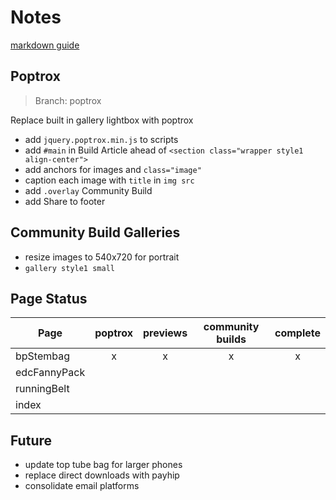 # Notes

[markdown guide](https://www.markdownguide.org/basic-syntax/)

## Poptrox

> Branch: poptrox

Replace built in gallery lightbox with poptrox

* add `jquery.poptrox.min.js` to scripts
* add `#main` in Build Article ahead of `<section class="wrapper style1 align-center">`
* add anchors for images and `class="image"`
* caption each image with `title` in  `img src`
* add `.overlay` Community Build
* add Share to footer


## Community Build Galleries

* resize images to 540x720 for portrait
* `gallery style1 small`


## Page Status

| Page  | poptrox  | previews  | community builds  | complete  |
|---|:-:|:-:|:-:|:-:|
| bpStembag  | x  |  x |  x |  x |
| edcFannyPack  |   |   |   |   |
| runningBelt  |   |   |   |   |
| index  |   |   |   |   |


## Future

* update top tube bag for larger phones
* replace direct downloads with payhip
* consolidate email platforms